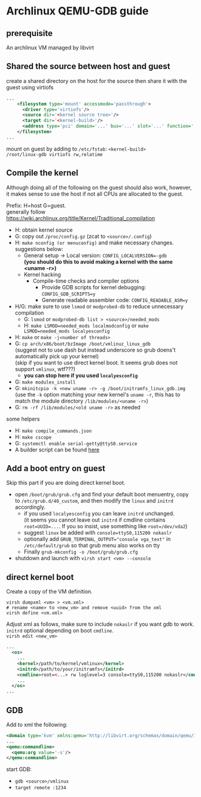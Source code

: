 # Archlinux QEMU-GDB guide

## prerequisite

An archlinux VM managed by libvirt

## Shared the source between host and guest

create a shared directory on the host for the source then share it with the guest using virtiofs
```xml
...
    <filesystem type='mount' accessmode='passthrough'>
      <driver type='virtiofs'/>
      <source dir='<kernel source tree>'/>
      <target dir='<kernel-build>'/>
      <address type='pci' domain='...' bus='...' slot='...' function='...'/>
    </filesystem>
...
```
mount on guest by adding to `/etc/fstab`:
`<kernel-build>            /root/linux-gdb virtiofs rw,relatime`

## Compile the kernel

Although doing all of the following on the guest should also work, however, it makes sense to use the host if not all CPUs are allocated to the guest.


Prefix: H=host G=guest.  
generally follow https://wiki.archlinux.org/title/Kernel/Traditional_compilation
* H: obtain kernel source
* G: copy out `/proc/config.gz`  (zcat to `<source>/.config`)
* H: `make nconfig (or menuconfig)` and make necessary changes.  
  suggestions below:
  * General setup -> Local version: `CONFIG_LOCALVERSION=-gdb`  
    **(you should do this to avoid making a kernel with the same <uname -r>)**
  * Kernel hacking
    * Compile-time checks and compiler options
      * Provide GDB scripts for kernel debugging: `CONFIG_GDB_SCRIPTS=y`
      * Generate readable assembler code: `CONFIG_READABLE_ASM=y`
* H/G: make sure to use `lsmod` or `modprobed-db` to reduce unnecessary compilation
  * G: `lsmod` or `modprobed-db list > <source>/needed_mods`
  * H: `make LSMOD=needed_mods localmodconfig` or `make LSMOD=needed_mods localyesconfig`
* H: `make` or `make -j<number of threads>`
* G: `cp arch/x86/boot/bzImage /boot/vmlinuz_linux_gdb`  
  (suggest not to use dash but instead underscore so grub doens't automatically pick up your kernel)  
  (skip if you want to use direct kernel boot. It seems grub does not support `vmlinux`, wtf???)
  * **you can stop here if you used `localyesconfig`**
* G: `make modules_install`
* G: `mkinitcpio -k <new uname -r> -g /boot/initramfs_linux_gdb.img`  
  (use the `-k` option matching your new kernel's `uname -r`, this has to match the module directory `/lib/modules/<uname -r>`)
* G: `rm -rf /lib/modules/<old uname -r>` as needed

some helpers
* H: `make compile_commands.json`
* H: `make cscope`
* G: `systemctl enable serial-getty@ttyS0.service`
* A builder script can be found [here](kernel_maker.sh)


## Add a boot entry on guest

Skip this part if you are doing direct kernel boot.

* open `/boot/grub/grub.cfg` and find your default boot menuentry, copy to `/etc/grub.d/40_custom`, and then modify the `linux` and `initrd` accordingly.  
  * if you used `localyesconfig` you can leave `initrd` unchanged.  
    (it seems you cannot leave out `initrd` if cmdline contains `root=UUID=...`. If you so insist, use something like `root=/dev/vda2`)
  * suggest `linux` be added with `console=ttyS0,115200 nokaslr`
  * optionally add `GRUB_TERMINAL_OUTPUT="console vga_text"` in `/etc/default/grub` so that grub menu also works on tty
  * Finally `grub-mkconfig -o /boot/grub/grub.cfg`
* shutdown and launch with `virsh start <vm> --console`

## direct kernel boot 

Create a copy of the VM definition.

```shell
virsh dumpxml <vm> > <vm.xml>
# rename <name> to <new_vm> and remove <uuid> from the xml
virsh define <vm.xml>
```


Adjust xml as follows, make sure to include `nokaslr` if you want gdb to work. `initrd` optional depending on boot `cmdline`.  
`virsh edit <new_vm>`
```xml
...
  <os>
    ...
    <kernel>/path/to/kernel/vmlinux</kernel>
    <initrd>/path/to/your/initramfs</initrd>
    <cmdline>root=<...> rw loglevel=3 console=ttyS0,115200 nokaslr</cmdline>
    ...
  </os>
...
```

## GDB

Add to xml the following:
```xml
<domain type='kvm' xmlns:qemu='http://libvirt.org/schemas/domain/qemu/1.0'>
...
<qemu:commandline>        
  <qemu:arg value='-s'/>  
</qemu:commandline>
```

start GDB:
* `gdb <source>/vmlinux`
* `target remote :1234`
